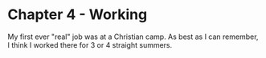 # Chapter 4 - Working

My first ever "real" job was at a Christian camp.  As best as I can remember, I think I worked there for 3 or 4 straight summers.  